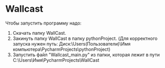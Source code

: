 # Wallcast
Чтобы запустить программу надо:
1. Скачать папку WallCast.
2. Закинуть папку WallCast в папку pythonProject. (Для корректного запуска нужен путь: Диск:\Users(Пользователи)\Имя компьютера\PycharmProjects\pythonProject)
3. Запустить файл "Wallcast_main.py" из папки, которая лежит в пути C:\Users\Имя\PycharmProjects\WallCast
